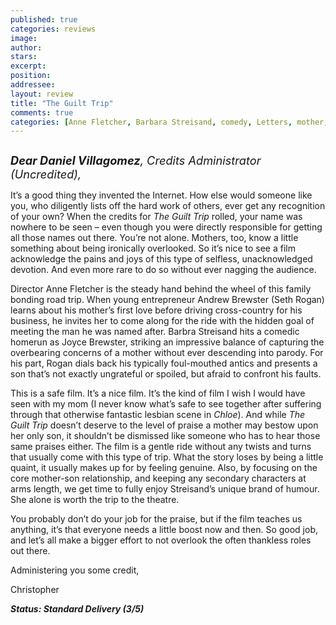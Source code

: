 ```yaml
---
published: true
categories: reviews
image:
author: 
stars: 
excerpt: 
position: 
addressee: 
layout: review
title: "The Guilt Trip"
comments: true
categories: [Anne Fletcher, Barbara Streisand, comedy, Letters, mother, road trip, Seth Rogan, son, The Guilt Trip]
---
```

<div><p><span class="full-image-block ssNonEditable"><span><a href="/letters/2012/12/20/the-guilt-trip.html"><img src="http://static.squarespace.com/static/5005f6bcc4aa41161b33e89e/5329cf1fe4b07c068ebf74de/5329cf1fe4b07c068ebf7770/1356021599917/The%20Guilt%20Trip.jpg" alt="" /></a></span></span></p><p><em><span style="font-size:130%;"><strong>Dear Daniel Villagomez</strong>, Credits Administrator (Uncredited),</span></em></p><p>It&rsquo;s a good thing they invented the Internet. How else would someone like you, who diligently lists off the hard work of others, ever get any recognition of your own? When the credits for <em>The Guilt Trip</em> rolled, your name was nowhere to be seen &ndash; even though you were directly responsible for getting all those names out there. You&rsquo;re not alone. Mothers, too, know a little something about being ironically overlooked. So it&rsquo;s nice to see a film acknowledge the pains and joys of this type of selfless, unacknowledged devotion. And even more rare to do so without ever nagging the audience.</p><p>Director Anne Fletcher is the steady hand behind the wheel of this family bonding road trip. When young entrepreneur Andrew Brewster (Seth Rogan) learns about his mother&rsquo;s first love before driving cross-country for his business, he invites her to come along for the ride with the hidden goal of meeting the man he was named after. Barbra Streisand hits a comedic homerun as Joyce Brewster, striking an impressive balance of capturing the overbearing concerns of a mother without ever descending into parody. For his part, Rogan dials back his typically foul-mouthed antics and presents a son that&rsquo;s not exactly ungrateful or spoiled, but afraid to confront his faults.</p><p>This is a safe film. It&rsquo;s a nice film. It&rsquo;s the kind of film I wish I would have seen with my mom (I never know what&rsquo;s safe to see together after suffering through that otherwise fantastic lesbian scene in <em>Chloe</em>). And while <em>The Guilt Trip</em> doesn&rsquo;t deserve to the level of praise a mother may bestow upon her only son, it shouldn&rsquo;t be dismissed like someone who has to hear those same praises either. The film is a gentle ride without any twists and turns that usually come with this type of trip. What the story loses by being a little quaint, it usually makes up for by feeling genuine. Also, by focusing on the core mother-son relationship, and keeping any secondary characters at arms length, we get time to fully enjoy Streisand&rsquo;s unique brand of humour. She alone is worth the trip to the theatre.</p><p>You probably don&rsquo;t do your job for the praise, but if the film teaches us anything, it&rsquo;s that everyone needs a little boost now and then. So good job, and let&rsquo;s all make a bigger effort to not overlook the often thankless roles out there.</p><p>Administering you some credit,</p><p>Christopher</p><p><strong><em>Status: Standard Delivery (3/5)</em></strong></p></div>
